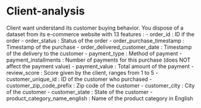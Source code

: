 # Client-analysis
Client want  understand its customer buying behavior.   You dispose of a dataset from its e-commerce website with 13 features :   - order_id : ID if the order - order_status : Status of the order - order_purchase_timestamp : Timestamp of the purchase - order_delivered_customer_date : Timestamp of the delivery to the customer - payment_type : Method of payment - payment_installments : Number of payments for this purchase (does NOT affect the payment value) - payment_value : Total amount of the payment - review_score : Score given by the client, ranges from 1 to 5 - customer_unique_id : ID of the customer who purchased - customer_zip_code_prefix : Zip code of the customer - customer_city : City of the customer - customer_state : State of the customer - product_category_name_english : Name of the product category in English
